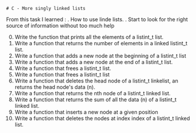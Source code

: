 	# C - More singly linked lists


From this task I learned :
	. How to use linde lists.
	. Start to look for the right source of information without too much
	help

0. Write the function that prints all the elements of a listint_t list.
1. Write a function that returns the number of elements in a linked listint_t
	list.
2. Write a function that adds a new node at the beginning of a listint_t list
3. Write a function that adds a new node at the end of a listint_t list.
4. Write a function that frees a listint_t list.
5. Write a function that frees a listint_t list
6. Write a function that deletes the head node of a listint_t linkelist, an
	returns the head node's data (n).
7. Write a function that returns the nth node of a listint_t linked list.
8. Write a function that returns the sum of all the data (n) of a listint_t linked list.
9. Write a function that inserts a new node at a given position
10. Write a function that deletes the nodes at index index of a listint_t linked list.
